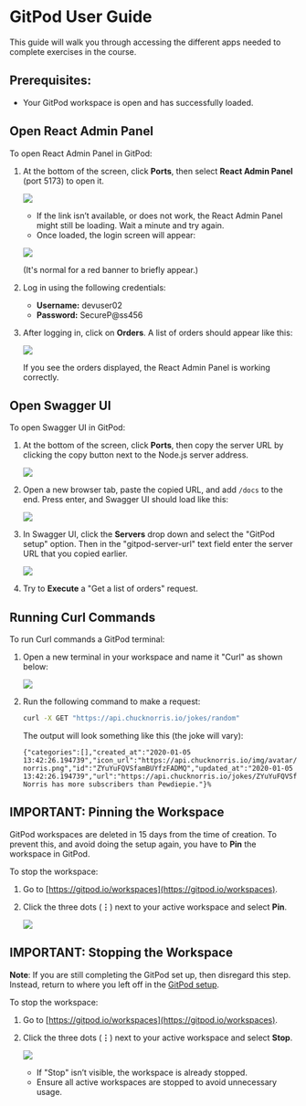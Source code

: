 # GitPod User Guide

This guide will walk you through accessing the different apps needed to complete exercises in the course.

## Prerequisites:

- Your GitPod workspace is open and has successfully loaded.

## Open React Admin Panel

To open React Admin Panel in GitPod:

1. At the bottom of the screen, click **Ports**, then select **React Admin Panel** (port 5173) to open it.

   ![](images/gitpod/react-admin-port-gitpod.gif)

   - If the link isn’t available, or does not work, the React Admin Panel might still be loading. Wait a minute and try again.
   - Once loaded, the login screen will appear:

   ![](images/gitpod/react-admin-login.png)

   (It's normal for a red banner to briefly appear.)

2. Log in using the following credentials:

   - **Username:** devuser02
   - **Password:** SecureP@ss456

3. After logging in, click on **Orders**. A list of orders should appear like this:

   ![](images/gitpod/react-admin-panel-orders.png)

   If you see the orders displayed, the React Admin Panel is working correctly.

## Open Swagger UI

To open Swagger UI in GitPod:

1. At the bottom of the screen, click **Ports**, then copy the server URL by clicking the copy button next to the Node.js server address.

   ![](images/gitpod/copy-server-url.gif)

2. Open a new browser tab, paste the copied URL, and add `/docs` to the end. Press enter, and Swagger UI should load like this:

   ![](images/gitpod/swagger-ui-gitpod.png)

3. In Swagger UI, click the **Servers** drop down and select the "GitPod setup" option. Then in the "gitpod-server-url" text field enter the server URL that you copied earlier.

   ![](./images/gitpod/gitpod-server-url.png)

4. Try to **Execute** a "Get a list of orders" request.

## Running Curl Commands

To run Curl commands a GitPod terminal:

1. Open a new terminal in your workspace and name it "Curl" as shown below:

   ![](images/gitpod/open-curl-terminal.gif)

2. Run the following command to make a request:

   ```bash
   curl -X GET "https://api.chucknorris.io/jokes/random"
   ```

   The output will look something like this (the joke will vary):

   ```shell
   {"categories":[],"created_at":"2020-01-05 13:42:26.194739","icon_url":"https://api.chucknorris.io/img/avatar/chuck-norris.png","id":"ZYuYuFQVSfamBUYfzFADMQ","updated_at":"2020-01-05 13:42:26.194739","url":"https://api.chucknorris.io/jokes/ZYuYuFQVSfamBUYfzFADMQ","value":"Chuck Norris has more subscribers than Pewdiepie."}%
   ```

## IMPORTANT: Pinning the Workspace

GitPod workspaces are deleted in 15 days from the time of creation. To prevent this, and avoid doing the setup again, you have to **Pin** the workspace in GitPod.

To stop the workspace:

1. Go to [https://gitpod.io/workspaces](https://gitpod.io/workspaces).
2. Click the three dots (**⋮**) next to your active workspace and select **Pin**.

   ![](images/gitpod/pin-workspace.png)

## IMPORTANT: Stopping the Workspace

**Note**: If you are still completing the GitPod set up, then disregard this step. Instead, return to where you left off in the [GitPod setup](./gitpod-setup.md).

To stop the workspace:

1. Go to [https://gitpod.io/workspaces](https://gitpod.io/workspaces).
2. Click the three dots (**⋮**) next to your active workspace and select **Stop**.

   ![](images/gitpod/stop-workspace.png)

   - If "Stop" isn’t visible, the workspace is already stopped.
   - Ensure all active workspaces are stopped to avoid unnecessary usage.
